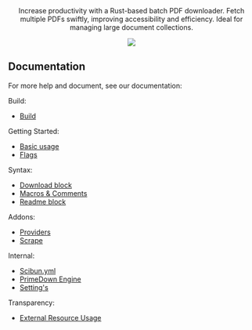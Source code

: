 <div align='center'>Increase productivity with a Rust-based batch PDF downloader. Fetch multiple PDFs swiftly, improving accessibility and efficiency. Ideal for managing large document collections.</div>

<p></p>

<p align='center'>
	<a href='https://github.com/Scibun/Scibun/actions/workflows/rust.yml'><img src='https://github.com/Scibun/Scibun/actions/workflows/rust.yml/badge.svg'/></a>
</p>

## Documentation

For more help and document, see our documentation:

Build:

* [Build](https://github.com/Scibun/Scibun/wiki/Build)

Getting Started:

* [Basic usage](https://github.com/Scibun/Scibun/wiki/Basic-usage)
* [Flags](https://github.com/Scibun/Scibun/wiki/Flags)

Syntax:

* [Download block](https://github.com/Scibun/Scibun/wiki/Download-block)
* [Macros &amp; Comments](https://github.com/Scibun/Scibun/wiki/Macros-&-Comments)
* [Readme block](https://github.com/Scibun/Scibun/wiki/Readme-block)

Addons:

* [Providers](https://github.com/Scibun/Scibun/wiki/Providers)
* [Scrape](https://github.com/Scibun/Scibun/wiki/Scrape)

Internal:

* [Scibun.yml](https://github.com/Scibun/Scibun/wiki/Scibun.yml)
* [PrimeDown Engine](https://github.com/Scibun/Scibun/wiki/PrimeDown-Engine)
* [Setting&#39;s](https://github.com/Scibun/Scibun/wiki/Settings)

Transparency:

* [External Resource Usage](https://github.com/Scibun/Scibun/wiki/External-Resource-Usage)
